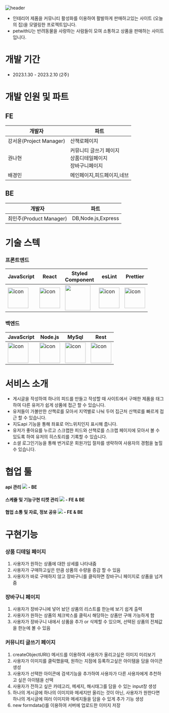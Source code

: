 ![header](https://capsule-render.vercel.app/api?type=Rect&color=a41523&fontColor=f3eadd&height=300&section=header&text=PETWITHU&fontSize=120)

- 인테리어 제품을 커뮤니티 활성화를 이용하여 활발하게 판매하고있는 사이트 (오늘의 집)을 모델링한 프로젝트입니다.
- petwithU는 반려동물을 사랑하는 사람들이 모여 소통하고 상품을 판매하는 사이트입니다.

# 개발 기간

- 2023.1.30 - 2023.2.10 (2주)

# 개발 인원 및 파트

## FE

|개발자                 |파트                |
|---------------------|-------------------|
|강서윤(Project Manager)| 산책로페이지         |
|권나현                 |커뮤니티 글쓰기 페이지<br>상품디테일페이지<br>장바구니페이지|
|배경민                 |메인페이지,피드페이지,네브|

## BE

|개발자                  |파트               |
|----------------------|------------------|
|최민주(Product Manager) |DB,Node.js,Express|

# 기술 스텍

### 프론트엔드

|JavaScript|React|Styled<br>Component|esLint|Prettier|
|----------|------|---------------|-------|--------|
|<div style="display: flex; align-items: flex-start;"><img src="https://techstack-generator.vercel.app/js-icon.svg" alt="icon" width="65" height="65" /></div>|<div style="display: flex; align-items: flex-start;"><img src="https://techstack-generator.vercel.app/react-icon.svg" alt="icon" width="65" height="65" /></div>|<img height='80' src="https://raw.githubusercontent.com/styled-components/brand/master/styled-components.png" />|<div style="display: flex; align-items: flex-start;"><img src="https://techstack-generator.vercel.app/eslint-icon.svg" alt="icon" width="65" height="65" /></div>|<div style="display: flex; align-items: flex-start;"><img src="https://techstack-generator.vercel.app/prettier-icon.svg" alt="icon" width="65" height="65" /></div>

### 백엔드

|JavaScript|Node.js|MySql|Rest|
|----------|-------|-----|-----|
|<div style="display: flex; align-items: flex-start;"><img src="https://techstack-generator.vercel.app/js-icon.svg" alt="icon" width="65" height="65" /></div>|<div style="display: flex; align-items: flex-start;"><img src="https://techstack-generator.vercel.app/nginx-icon.svg" alt="icon" width="65" height="65" /></div>|<div style="display: flex; align-items: flex-start;"><img src="https://techstack-generator.vercel.app/mysql-icon.svg" alt="icon" width="65" height="65" /></div>|<div style="display: flex; align-items: flex-start;"><img src="https://techstack-generator.vercel.app/restapi-icon.svg" alt="icon" width="65" height="65" /></div>|

# 서비스 소개

- 게시글을 작성하여 하나의 피드를 만들고 작성할 때 사이트에서 구매한 제품을 태그하여 다른 유저가 쉽게 상품에 접근 할 수 있습니다.
- 유저들이 가볼만한 산책로를 모아서 지역별로 나눠 두어 집근처 산책로를 빠르게 접근 할 수 있습니다.
- 지도api 기능을 통해 좌표로 어느위치인지 표시해 줍니다.
- 유저가 좋아요를 누르고 스크랩한 피드와 산책로를 스크랩 페이지에 모아서 볼 수 있도록 하여 유저의 히스토리를 기록할 수 있습니다.
- 소셜 로그인기능을 통해 번거로운 회원가입 절차를 생략하여 사용자의 경험을 높힐 수 있습니다.

# 협업 툴

#### api 관리 <img src="https://img.shields.io/badge/postman-FF6C37?style=for-the-badge&logo=postman&logoColor=white"> - BE
#### 스케쥴 및 기능구현 티켓 관리 <img src="https://img.shields.io/badge/trello-0052CC?style=for-the-badge&logo=trello&logoColor=White"> - FE & BE
#### 협업 소통 및 자료, 정보 공유 <img src="https://img.shields.io/badge/slack-4A154B?style=for-the-badge&logo=trello&logoColor=White"> - FE & BE

# 구현기능

### 상품 디테일 페이지

1) 사용자가 원하는 상품에 대한 상세를 나타내줌
2) 사용자가 구매하고싶은 만큼 상품의 수량을 증감 할 수 있음
3) 사용자가 바로 구매하지 않고 장바구니를 클릭하면 장바구니 페이지로 상품을 넘겨줌

### 장바구니 페이지

1) 사용자가 장바구니에 넣어 놨던 상품의 리스트를 한눈에 보기 쉽게 출력
2) 사용자가 원하는 상품의 체크박스를 클릭시 해당하는 상품만 구매 가능하게 함
3) 사용자가 장바구니 내에서 상품을 추가 or 삭제할 수 있으며, 선택된 상품의 전체값을 한눈에 볼 수 있음

### 커뮤니티 글쓰기 페이지

1) createObjectURl() 메서드를 이용하여 사용자가 올리고싶은 이미지 미리보기
2) 사용자가 이미지를 클릭했을때, 원하는 지점에 등록하고싶은 아이템을 담을 아이콘 생성
3) 사용자가 선택한 아이콘에 검색기능을 추가하여 사용자가 다른 사용자에게 추천하고 싶은 아이템을 선택
4) 사용자가 전하고 싶은 카테고리, 메세지, 해시태그를 담을 수 있는 input창 생성
5) 하나의 게시글에 하나의 이미지와 메세지만 올리는 것이 아닌, 사용자가 원한다면 하나의 게시글에 여러 이미지와 메세지들을 담을 수 있게 추가 기능 생성
6) new formdata()를 이용하여 서버에 업로드한 이미지 저장

